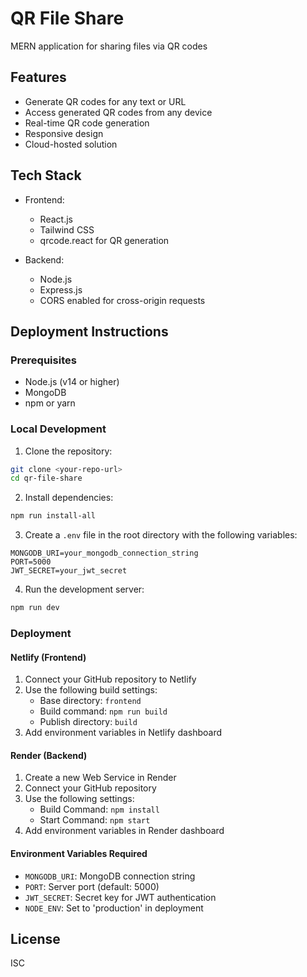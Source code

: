 # QR File Share

MERN application for sharing files via QR codes

## Features

- Generate QR codes for any text or URL
- Access generated QR codes from any device
- Real-time QR code generation
- Responsive design
- Cloud-hosted solution

## Tech Stack

- Frontend:
  - React.js
  - Tailwind CSS
  - qrcode.react for QR generation
  
- Backend:
  - Node.js
  - Express.js
  - CORS enabled for cross-origin requests

## Deployment Instructions

### Prerequisites
- Node.js (v14 or higher)
- MongoDB
- npm or yarn

### Local Development
1. Clone the repository:
```bash
git clone <your-repo-url>
cd qr-file-share
```

2. Install dependencies:
```bash
npm run install-all
```

3. Create a `.env` file in the root directory with the following variables:
```
MONGODB_URI=your_mongodb_connection_string
PORT=5000
JWT_SECRET=your_jwt_secret
```

4. Run the development server:
```bash
npm run dev
```

### Deployment

#### Netlify (Frontend)
1. Connect your GitHub repository to Netlify
2. Use the following build settings:
   - Base directory: `frontend`
   - Build command: `npm run build`
   - Publish directory: `build`
3. Add environment variables in Netlify dashboard

#### Render (Backend)
1. Create a new Web Service in Render
2. Connect your GitHub repository
3. Use the following settings:
   - Build Command: `npm install`
   - Start Command: `npm start`
4. Add environment variables in Render dashboard

#### Environment Variables Required
- `MONGODB_URI`: MongoDB connection string
- `PORT`: Server port (default: 5000)
- `JWT_SECRET`: Secret key for JWT authentication
- `NODE_ENV`: Set to 'production' in deployment

## License
ISC 